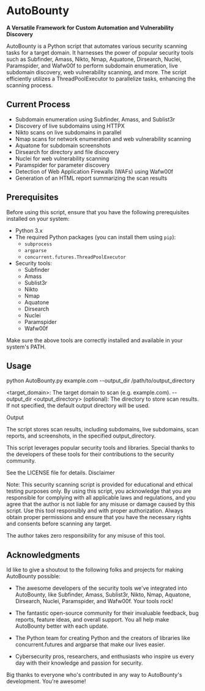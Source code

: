 # AutoBounty

**A Versatile Framework for Custom Automation and Vulnerability Discovery**

AutoBounty is a Python script that automates various security scanning tasks for a target domain. It harnesses the power of popular security tools such as Subfinder, Amass, Nikto, Nmap, Aquatone, Dirsearch, Nuclei, Paramspider, and Wafw00f to perform subdomain enumeration, live subdomain discovery, web vulnerability scanning, and more. The script efficiently utilizes a ThreadPoolExecutor to parallelize tasks, enhancing the scanning process.

## Current Process

- Subdomain enumeration using Subfinder, Amass, and Sublist3r
- Discovery of live subdomains using HTTPX
- Nikto scans on live subdomains in parallel
- Nmap scans for network enumeration and web vulnerability scanning
- Aquatone for subdomain screenshots
- Dirsearch for directory and file discovery
- Nuclei for web vulnerability scanning
- Paramspider for parameter discovery
- Detection of Web Application Firewalls (WAFs) using Wafw00f
- Generation of an HTML report summarizing the scan results

## Prerequisites

Before using this script, ensure that you have the following prerequisites installed on your system:

- Python 3.x
- The required Python packages (you can install them using `pip`):
  - `subprocess`
  - `argparse`
  - `concurrent.futures.ThreadPoolExecutor`
- Security tools:
  - Subfinder
  - Amass
  - Sublist3r
  - Nikto
  - Nmap
  - Aquatone
  - Dirsearch
  - Nuclei
  - Paramspider
  - Wafw00f

Make sure the above tools are correctly installed and available in your system's PATH.

## Usage

python AutoBounty.py example.com --output_dir /path/to/output_directory


  <target_domain>: The target domain to scan (e.g. example.com).
  --output_dir <output_directory> (optional): The directory to store scan results. If not specified, the default output directory will be used.

Output

The script stores scan results, including subdomains, live subdomains, scan reports, and screenshots, in the specified output_directory.


This script leverages popular security tools and libraries. Special thanks to the developers of these tools for their contributions to the security community.

See the LICENSE file for details.
Disclaimer

Note: This security scanning script is provided for educational and ethical testing purposes only. By using this script, you acknowledge that you are responsible for complying with all applicable laws and regulations, and you agree that the author is not liable for any misuse or damage caused by this script. Use this tool responsibly and with proper authorization. Always obtain proper permissions and ensure that you have the necessary rights and consents before scanning any target.

The author takes zero responsibility for any misuse of this tool.

## Acknowledgments

Id like to give a shoutout to the following folks and projects for making AutoBounty possible:

- The awesome developers of the security tools we've integrated into AutoBounty, like Subfinder, Amass, Sublist3r, Nikto, Nmap, Aquatone, Dirsearch, Nuclei, Paramspider, and Wafw00f. Your tools rock!

- The fantastic open-source community for their invaluable feedback, bug reports, feature ideas, and overall support. You all help make AutoBounty better with each update.

- The Python team for creating Python and the creators of libraries like concurrent.futures and argparse that make our lives easier.

- Cybersecurity pros, researchers, and enthusiasts who inspire us every day with their knowledge and passion for security.

Big thanks to everyone who's contributed in any way to AutoBounty's development. You're awesome!

